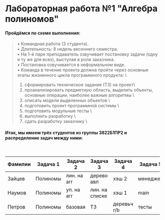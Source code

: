 # Лабораторная работа №1 "Алгебра полиномов"

#### Пройдёмся по схеме выполнения: 
 >•	Командная работа (3 студента).\
 >•	Длительность: 8 недель весеннего семестра.\
 >•	На 1-й паре преподаватель озвучивает постановку задачи (одну и ту же для всех), выступая в роли заказчика.\
 >•	Постановка озвучивается в неформальном виде.\
 >•	Команда в течение проекта должна пройти через основные этапы жизненного цикла программного продукта: \
 >1.	сформировать техническое задание (ТЗ) на проект\
 >2.	проанализировать предметную область, выделить объекты, основные операции, наиболее важные алгоритмы \
 >3.	описать модели выделенных объектов \
 >4.	подготовить проект программной системы \
 >5.	подготовить модульные тесты \
 >6.	выполнить разработку \
 >7.	сдать разработку заказчику \
#### Итак, мы имеем трёх студентов из группы 3822Б1ПР2 и распределение задач между ними:
<br>

| Фамилии  | Задача 1 | Задача 2    | Задача 3       | Задача 4    | Задача 5 |
|----------|----------|-------------|----------------|-------------|----------|
| Зайцев   | Полиномы |	лин. на arr | дерево авл     | хэш 2       | менеджер |
| Наумов   | Полиномы |	уп. на arr	|лин. на списке  |хэш 1	       | main     |
| Петров	 | Полиномы |	базовая	    | ТЗ             | деревьч r/b | тесты    |
